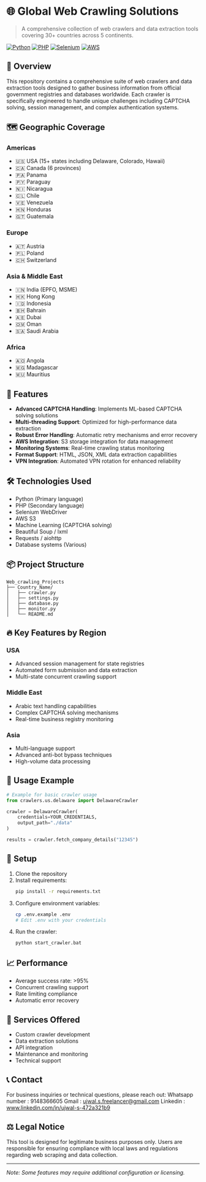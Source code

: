 # 🌐 Global Web Crawling Solutions

> A comprehensive collection of web crawlers and data extraction tools covering 30+ countries across 5 continents.

[![Python](https://img.shields.io/badge/Python-3776AB?style=for-the-badge&logo=python&logoColor=white)]()
[![PHP](https://img.shields.io/badge/PHP-777BB4?style=for-the-badge&logo=php&logoColor=white)]()
[![Selenium](https://img.shields.io/badge/Selenium-43B02A?style=for-the-badge&logo=selenium&logoColor=white)]()
[![AWS](https://img.shields.io/badge/AWS-232F3E?style=for-the-badge&logo=amazon-aws&logoColor=white)]()

## 🌟 Overview

This repository contains a comprehensive suite of web crawlers and data extraction tools designed to gather business information from official government registries and databases worldwide. Each crawler is specifically engineered to handle unique challenges including CAPTCHA solving, session management, and complex authentication systems.

## 🗺️ Geographic Coverage

### Americas
- 🇺🇸 USA (15+ states including Delaware, Colorado, Hawaii)
- 🇨🇦 Canada (6 provinces)
- 🇵🇦 Panama
- 🇵🇾 Paraguay
- 🇳🇮 Nicaragua
- 🇨🇱 Chile
- 🇻🇪 Venezuela
- 🇭🇳 Honduras
- 🇬🇹 Guatemala

### Europe
- 🇦🇹 Austria
- 🇵🇱 Poland
- 🇨🇭 Switzerland

### Asia & Middle East
- 🇮🇳 India (EPFO, MSME)
- 🇭🇰 Hong Kong
- 🇮🇩 Indonesia
- 🇧🇭 Bahrain
- 🇦🇪 Dubai
- 🇴🇲 Oman
- 🇸🇦 Saudi Arabia

### Africa
- 🇦🇴 Angola
- 🇲🇬 Madagascar
- 🇲🇺 Mauritius

## 🚀 Features

- **Advanced CAPTCHA Handling**: Implements ML-based CAPTCHA solving solutions
- **Multi-threading Support**: Optimized for high-performance data extraction
- **Robust Error Handling**: Automatic retry mechanisms and error recovery
- **AWS Integration**: S3 storage integration for data management
- **Monitoring Systems**: Real-time crawling status monitoring
- **Format Support**: HTML, JSON, XML data extraction capabilities
- **VPN Integration**: Automated VPN rotation for enhanced reliability

## 🛠️ Technologies Used

- Python (Primary language)
- PHP (Secondary language)
- Selenium WebDriver
- AWS S3
- Machine Learning (CAPTCHA solving)
- Beautiful Soup / lxml
- Requests / aiohttp
- Database systems (Various)

## 📦 Project Structure

```
Web_crawling_Projects
├── Country_Name/
│   ├── crawler.py
│   ├── settings.py
│   ├── database.py
│   ├── monitor.py
│   └── README.md
```

## 🔥 Key Features by Region

### USA
- Advanced session management for state registries
- Automated form submission and data extraction
- Multi-state concurrent crawling support

### Middle East
- Arabic text handling capabilities
- Complex CAPTCHA solving mechanisms
- Real-time business registry monitoring

### Asia
- Multi-language support
- Advanced anti-bot bypass techniques
- High-volume data processing

## 📝 Usage Example

```python
# Example for basic crawler usage
from crawlers.us.delaware import DelawareCrawler

crawler = DelawareCrawler(
    credentials=YOUR_CREDENTIALS,
    output_path="./data"
)

results = crawler.fetch_company_details("12345")
```

## 🔧 Setup

1. Clone the repository
2. Install requirements:
   ```bash
   pip install -r requirements.txt
   ```
3. Configure environment variables:
   ```bash
   cp .env.example .env
   # Edit .env with your credentials
   ```
4. Run the crawler:
   ```bash
   python start_crawler.bat
   ```

## 📈 Performance

- Average success rate: >95%
- Concurrent crawling support
- Rate limiting compliance
- Automatic error recovery

## 🤝 Services Offered

- Custom crawler development
- Data extraction solutions
- API integration
- Maintenance and monitoring
- Technical support

## 📞 Contact

For business inquiries or technical questions, please reach out:
Whatsapp number : 9148366605
Gmail : ujwal.s.freelancer@gmail.com
Linkedin : www.linkedin.com/in/ujwal-s-472a321b9


## ⚖️ Legal Notice

This tool is designed for legitimate business purposes only. Users are responsible for ensuring compliance with local laws and regulations regarding web scraping and data collection.

---
*Note: Some features may require additional configuration or licensing.*